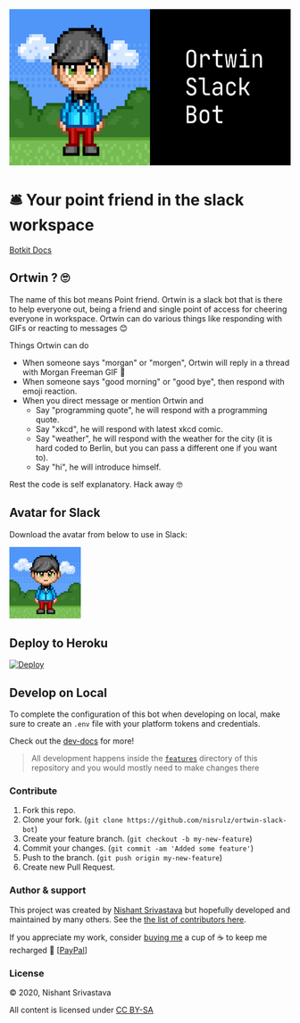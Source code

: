 <img src="header.jpg" height=280 />

# 🛎 Your point friend in the slack workspace

[Botkit Docs](https://botkit.ai/docs/v4)

## Ortwin ? 🙄

The name of this bot means Point friend. Ortwin is a slack bot that is there to help everyone out, being a friend and single point of access for cheering everyone in workspace. Ortwin can do various things like responding with GIFs or reacting to messages 😊

Things Ortwin can do

- When someone says "morgan" or "morgen", Ortwin will reply in a thread with Morgan Freeman GIF 🤪
- When someone says "good morning" or "good bye", then respond with emoji reaction.
- When you direct message or mention Ortwin and
  - Say "programming quote", he will respond with a programming quote.
  - Say "xkcd", he will respond with latest xkcd comic.
  - Say "weather", he will respond with the weather for the city (it is hard coded to Berlin, but you can pass a different one if you want to).
  - Say "hi", he will introduce himself.

Rest the code is self explanatory. Hack away 🤓

## Avatar for Slack

Download the avatar from below to use in Slack:

<img src="avatar.png" height=128 />

## Deploy to Heroku

[![Deploy](https://www.herokucdn.com/deploy/button.svg)](https://heroku.com/deploy)

## Develop on Local

To complete the configuration of this bot when developing on local, make sure to create an `.env` file with your platform tokens and credentials.

Check out the [dev-docs](/dev-docs) for more!

> All development happens inside the [`features`](/features) directory of this repository and you would mostly need to make changes there

### Contribute

1. Fork this repo.
1. Clone your fork. (`git clone https://github.com/nisrulz/ortwin-slack-bot`)
1. Create your feature branch. (`git checkout -b my-new-feature`)
1. Commit your changes. (`git commit -am 'Added some feature'`)
1. Push to the branch. (`git push origin my-new-feature`)
1. Create new Pull Request.

### Author & support

This project was created by [Nishant Srivastava](https://github.com/nisrulz/nisrulz.github.io#nishant-srivastava) but hopefully developed and maintained by many others. See the [the list of contributors here](https://github.com/nisrulz/ortwin-slack-bot/graphs/contributors).

If you appreciate my work, consider [buying me](https://www.paypal.me/nisrulz/5usd) a cup of :coffee: to keep me recharged :metal: [[PayPal](https://www.paypal.me/nisrulz/5usd)]

### License

© 2020, Nishant Srivastava

All content is licensed under [CC BY-SA](/LICENSE.md)
